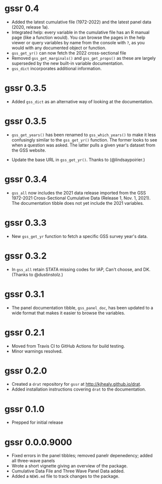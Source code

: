 # gssr 0.4

* Added the latest cumulative file (1972-2022) and the latest panel data (2020, release 1a).
* Integrated help: every variable in the cumulative file has an R manual page (like a function would). You can browse the pages in the help viewer or query variables by name from the console with `?`, as you would with any documented object or function.
* `gss_get_yr()` can now fetch the 2022 cross-sectional file
* Removed `gss_get_marginals()` and `gss_get_props()` as these are largely superseded by the new built-in variable documentation. 
* `gss_dict` incorporates additional information. 

# gssr 0.3.5

* Added `gss_dict` as an alternative way of looking at the documentation.

# gssr 0.3.5

* `gss_get_years()` has been renamed to `gss_which_years()` to make it less confusingly similar to the `gss_get_yr()` function. The former looks to see when a question was asked. The latter pulls a given year's dataset from the GSS website.

* Update the base URL in `gss_get_yr()`. Thanks to (@lindsaypoirier.)

# gssr 0.3.4

* `gss_all` now includes the 2021 data release imported from the GSS 1972-2021 Cross-Sectional Cumulative Data (Release 1, Nov. 1, 2021). The documentation tibble does not yet include the 2021 variables.

# gssr 0.3.3

* New `gss_get_yr` function to fetch a specific GSS survey year's data. 

# gssr 0.3.2

* In `gss_all` retain STATA missing codes for IAP, Can't choose, and DK. (Thanks to @dustinstolz.)

# gssr 0.3.1

* The panel documentation tibble, `gss_panel_doc`, has been updated to a wide format that makes it easier to browse the variables.

# gssr 0.2.1

* Moved from Travis CI to GitHub Actions for build testing.
* Minor warnings resolved.

# gssr 0.2.0

* Created a `drat` repository for `gssr` at <http://kjhealy.github.io/drat>.
* Added installation instructions covering `drat` to the documentation.


# gssr 0.1.0

* Prepped for initial release

# gssr 0.0.0.9000

* Fixed errors in the panel tibbles; removed panelr depenedency; added all three-wave panels
* Wrote a short vignette giving an overview of the package.
* Cumulative Data File and Three Wave Panel Data added.
* Added a `NEWS.md` file to track changes to the package.
